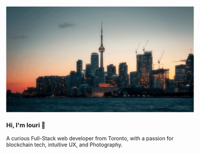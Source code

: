 ![Toronto background](https://github.com/iourivolkov/iourivolkov/blob/main/toronto.png?raw=true)

### Hi, I'm Iouri 👋

A curious Full-Stack web developer from Toronto, with a passion for blockchain tech, intuitive UX, and Photography. 







